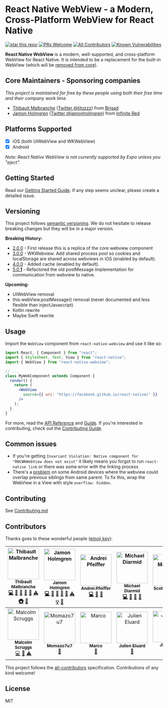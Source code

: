 # React Native WebView - a Modern, Cross-Platform WebView for React Native
[![star this repo](http://githubbadges.com/star.svg?user=react-native-community&repo=react-native-webview&style=flat)](https://github.com/react-native-community/react-native-webview) [![PRs Welcome](https://img.shields.io/badge/PRs-welcome-brightgreen.svg?style=flat-square)](http://makeapullrequest.com) [![All Contributors](https://img.shields.io/badge/all_contributors-12-orange.svg?style=flat-square)](#contributors) [![Known Vulnerabilities](https://snyk.io/test/github/react-native-community/react-native-webview/badge.svg?style=flat-square)](https://snyk.io/test/github/react-native-community/react-native-webview) 

**React Native WebView** is a modern, well-supported, and cross-platform WebView for React Native. It is intended to be a replacement for the built-in WebView (which will be [removed from core](https://github.com/react-native-community/discussions-and-proposals/pull/3)).

## Core Maintainers - Sponsoring companies
_This project is maintained for free by these people using both their free time and their company work time._

- [Thibault Malbranche](https://github.com/Titozzz) ([Twitter @titozzz](https://twitter.com/titozzz)) from [Brigad](https://brigad.co/about)
- [Jamon Holmgren](https://github.com/jamonholmgren) ([Twitter @jamonholmgren](https://twitter.com/jamonholmgren)) from [Infinite Red](https://infinite.red/react-native)

## Platforms Supported

- [x] iOS (both UIWebView and WKWebView)
- [x] Android

_Note: React Native WebView is not currently supported by Expo unless you "eject"._

## Getting Started

Read our [Getting Started Guide](docs/Getting-Started.md). If any step seems unclear, please create a detailed issue.

## Versioning

This project follows [semantic versioning](https://semver.org/). We do not hesitate to release breaking changes but they will be in a major version.

**Breaking History:**

- [2.0.0](https://github.com/react-native-community/react-native-webview/releases/tag/v2.0.0) - First release this is a replica of the core webview component
- [3.0.0](https://github.com/react-native-community/react-native-webview/releases/tag/v3.0.0) - WKWebview: Add shared process pool so cookies and localStorage are shared across webviews in iOS (enabled by default).
- [4.0.0](https://github.com/react-native-community/react-native-webview/releases/tag/v4.0.0) - Added cache (enabled by default).
- [5.0.**1**](https://github.com/react-native-community/react-native-webview/releases/tag/v5.0.0) - Refactored the old postMessage implementation for communication from webview to native.

**Upcoming:**

- UIWebView removal
- this.webView.postMessage() removal (never documented and less flexible than injectJavascript)
- Kotlin rewrite
- Maybe Swift rewrite

## Usage

Import the `WebView` component from `react-native-webview` and use it like so:

```jsx
import React, { Component } from "react";
import { StyleSheet, Text, View } from "react-native";
import { WebView } from "react-native-webview";

// ...
class MyWebComponent extends Component {
  render() {
    return (
      <WebView
        source={{ uri: "https://facebook.github.io/react-native/" }}
      />
    );
  }
}
```

For more, read the [API Reference](./docs/Reference.md) and [Guide](./docs/Guide.md). If you're interested in contributing, check out the [Contributing Guide](./docs/Contributing.md).

## Common issues

- If you're getting `Invariant Violation: Native component for "RNCWKWebView does not exist"` it likely means you forgot to run `react-native link` or there was some error with the linking process
- There's a [problem](https://stackoverflow.com/questions/52872045/rendering-webview-on-android-device-overlaps-previous-siblings-from-same-parent) on some Android devices where the webview could overlap previous siblings from same parent. To fix this, wrap the WebView in a View with style `overflow: hidden`.

## Contributing

See [Contributing.md](https://github.com/react-native-community/react-native-webview/blob/master/docs/Contributing.md)

## Contributors

Thanks goes to these wonderful people ([emoji key](https://github.com/all-contributors/all-contributors#emoji-key-)):

<!-- ALL-CONTRIBUTORS-LIST:START - Do not remove or modify this section -->
<!-- prettier-ignore -->
| [<img src="https://avatars1.githubusercontent.com/u/6181446?v=4" width="100px;" alt="Thibault Malbranche"/><br /><sub><b>Thibault Malbranche</b></sub>](https://twitter.com/titozzz)<br />[💻](https://github.com/react-native-community/react-native-webview/commits?author=titozzz "Code") [🤔](#ideas-titozzz "Ideas, Planning, & Feedback") [👀](#review-titozzz "Reviewed Pull Requests") [📖](https://github.com/react-native-community/react-native-webview/commits?author=titozzz "Documentation") [🚧](#maintenance-titozzz "Maintenance") [⚠️](https://github.com/react-native-community/react-native-webview/commits?author=titozzz "Tests") [🚇](#infra-titozzz "Infrastructure (Hosting, Build-Tools, etc)") [💬](#question-titozzz "Answering Questions") | [<img src="https://avatars3.githubusercontent.com/u/1479215?v=4" width="100px;" alt="Jamon Holmgren"/><br /><sub><b>Jamon Holmgren</b></sub>](https://jamonholmgren.com)<br />[💻](https://github.com/react-native-community/react-native-webview/commits?author=jamonholmgren "Code") [🤔](#ideas-jamonholmgren "Ideas, Planning, & Feedback") [👀](#review-jamonholmgren "Reviewed Pull Requests") [📖](https://github.com/react-native-community/react-native-webview/commits?author=jamonholmgren "Documentation") [🚧](#maintenance-jamonholmgren "Maintenance") [⚠️](https://github.com/react-native-community/react-native-webview/commits?author=jamonholmgren "Tests") [💡](#example-jamonholmgren "Examples") [💬](#question-jamonholmgren "Answering Questions") | [<img src="https://avatars1.githubusercontent.com/u/2570562?v=4" width="100px;" alt="Andrei Pfeiffer"/><br /><sub><b>Andrei Pfeiffer</b></sub>](https://github.com/andreipfeiffer)<br />[💻](https://github.com/react-native-community/react-native-webview/commits?author=andreipfeiffer "Code") [👀](#review-andreipfeiffer "Reviewed Pull Requests") [🤔](#ideas-andreipfeiffer "Ideas, Planning, & Feedback") | [<img src="https://avatars0.githubusercontent.com/u/5347038?v=4" width="100px;" alt="Michael Diarmid"/><br /><sub><b>Michael Diarmid</b></sub>](https://twitter.com/mikediarmid)<br />[💻](https://github.com/react-native-community/react-native-webview/commits?author=Salakar "Code") [👀](#review-Salakar "Reviewed Pull Requests") [🤔](#ideas-Salakar "Ideas, Planning, & Feedback") [🔧](#tool-Salakar "Tools") | [<img src="https://avatars3.githubusercontent.com/u/932981?v=4" width="100px;" alt="Scott Mathson"/><br /><sub><b>Scott Mathson</b></sub>](http://smathson.github.io)<br />[💻](https://github.com/react-native-community/react-native-webview/commits?author=smathson "Code") [📖](https://github.com/react-native-community/react-native-webview/commits?author=smathson "Documentation") | [<img src="https://avatars0.githubusercontent.com/u/8221990?v=4" width="100px;" alt="Margaret"/><br /><sub><b>Margaret</b></sub>](https://github.com/YangXiaomei)<br />[💻](https://github.com/react-native-community/react-native-webview/commits?author=YangXiaomei "Code") [📖](https://github.com/react-native-community/react-native-webview/commits?author=YangXiaomei "Documentation") | [<img src="https://avatars2.githubusercontent.com/u/1173161?v=4" width="100px;" alt="Jordan Sexton"/><br /><sub><b>Jordan Sexton</b></sub>](https://stylisted.com)<br />[💻](https://github.com/react-native-community/react-native-webview/commits?author=jordansexton "Code") [📖](https://github.com/react-native-community/react-native-webview/commits?author=jordansexton "Documentation") |
| :---: | :---: | :---: | :---: | :---: | :---: | :---: |
| [<img src="https://avatars1.githubusercontent.com/u/22333355?v=4" width="100px;" alt="Malcolm Scruggs"/><br /><sub><b>Malcolm Scruggs</b></sub>](https://github.com/MalcolmScruggs)<br />[💻](https://github.com/react-native-community/react-native-webview/commits?author=MalcolmScruggs "Code") [🔧](#tool-MalcolmScruggs "Tools") [⚠️](https://github.com/react-native-community/react-native-webview/commits?author=MalcolmScruggs "Tests") | [<img src="https://avatars0.githubusercontent.com/u/42069617?v=4" width="100px;" alt="Momazo7u7"/><br /><sub><b>Momazo7u7</b></sub>](https://github.com/Momazo7u7)<br />[📖](https://github.com/react-native-community/react-native-webview/commits?author=Momazo7u7 "Documentation") | [<img src="https://avatars1.githubusercontent.com/u/3315507?v=4" width="100px;" alt="Marco"/><br /><sub><b>Marco</b></sub>](https://marco-nett.de)<br />[📖](https://github.com/react-native-community/react-native-webview/commits?author=marconett "Documentation") | [<img src="https://avatars1.githubusercontent.com/u/359723?v=4" width="100px;" alt="Julien Eluard"/><br /><sub><b>Julien Eluard</b></sub>](https://github.com/jeluard)<br />[📖](https://github.com/react-native-community/react-native-webview/commits?author=jeluard "Documentation") | [<img src="https://avatars3.githubusercontent.com/u/3667305?v=4" width="100px;" alt="Jian Wei"/><br /><sub><b>Jian Wei</b></sub>](https://github.com/CubeSugar)<br />[💻](https://github.com/react-native-community/react-native-webview/commits?author=CubeSugar "Code") [📖](https://github.com/react-native-community/react-native-webview/commits?author=CubeSugar "Documentation") |
<!-- ALL-CONTRIBUTORS-LIST:END -->

This project follows the [all-contributors](https://github.com/all-contributors/all-contributors) specification. Contributions of any kind welcome!

## License

MIT
